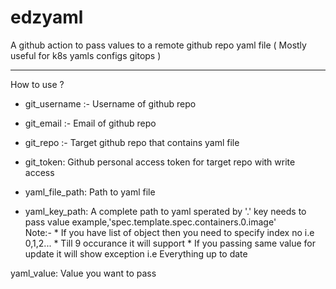 # edzyaml
A github action to pass values to a remote github repo yaml file ( Mostly useful for k8s yamls configs gitops )


----
How to use ?






* git_username :- Username of github repo

* git_email :- Email of github repo

* git_repo :- Target github repo that contains yaml file

* git_token: Github personal access token for target repo with write access

* yaml_file_path: Path to yaml file 

* yaml_key_path: A complete path to yaml sperated by '.' key needs to pass value
  example,'spec.template.spec.containers.0.image'    
    Note:- *  If you have list of object then you need to specify index no i.e 0,1,2...
           *  Till 9 occurance it will support
           *  If you passing same value for update it will show exception i.e Everything up to date

yaml_value: Value you want to pass  
